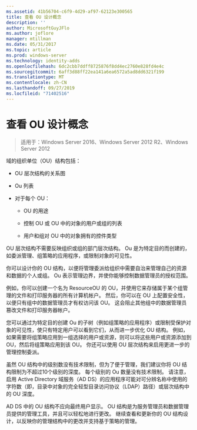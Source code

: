 ```yaml
---
ms.assetid: 41b56704-c6f9-4d29-af97-62123e300565
title: 查看 OU 设计概念
description: ''
author: MicrosoftGuyJFlo
ms.author: joflore
manager: mtillman
ms.date: 05/31/2017
ms.topic: article
ms.prod: windows-server
ms.technology: identity-adds
ms.openlocfilehash: 6dc2cbb7ddff8725876f8dd4ec2760e828fd4e4c
ms.sourcegitcommit: 6aff3d88ff22ea141a6ea6572a5ad8dd6321f199
ms.translationtype: MT
ms.contentlocale: zh-CN
ms.lasthandoff: 09/27/2019
ms.locfileid: "71402516"
---
```

# <a name="reviewing-ou-design-concepts"></a>查看 OU 设计概念

>适用于：Windows Server 2016、Windows Server 2012 R2、Windows Server 2012

域的组织单位（OU）结构包括：  
  
-   OU 层次结构的关系图  
  
-   Ou 列表  
  
-   对于每个 OU：  
  
    -   OU 的用途  
  
    -   控制 OU 或 OU 中的对象的用户或组的列表  
  
    -   用户和组对 OU 中的对象拥有的控件类型  
  
OU 层次结构不需要反映组织或组的部门层次结构。 Ou 是为特定目的而创建的，如委派管理、组策略的应用程序，或限制对象的可见性。  
  
你可以设计你的 OU 结构，以便将管理委派给组织中需要自治来管理自己的资源和数据的个人或组。 Ou 表示管理边界，并使你能够控制数据管理员的授权范围。  
  
例如，你可以创建一个名为 ResourceOU 的 OU，并使用它来存储属于某个组管理的文件和打印服务器的所有计算机帐户。 然后，你可以在 OU 上配置安全性，以便只有组中的数据管理员才有权访问该 OU。 这会阻止其他组中的数据管理员篡改文件和打印服务器帐户。  
  
您可以通过为特定目的创建 Ou 的子树（例如组策略的应用程序）或限制受保护对象的可见性，使只有特定用户可以看到它们，从而进一步优化 OU 结构。 例如，如果需要将组策略应用到一组选择的用户或资源，则可以将这些用户或资源添加到 OU，然后将组策略应用到该 OU。 你还可以使用 OU 层次结构来启用更进一步的管理控制委派。  
  
虽然 OU 结构中的级别数没有技术限制，但为了便于管理，我们建议你将 OU 结构限制为不超过10个级别的深度。 每个级别的 Ou 数量没有技术限制。 请注意，启用 Active Directory 域服务（AD DS）的应用程序可能对可分辨名称中使用的字符数（即，目录中对象的完全轻型目录访问协议（LDAP）路径）或层次结构中的 OU 深度。  
  
AD DS 中的 OU 结构不应向最终用户显示。 OU 结构是为服务管理员和数据管理员提供的管理工具，并且可以轻松地进行更改。 继续查看和更新你的 OU 结构设计，以反映你的管理结构中的更改并支持基于策略的管理。  
  


